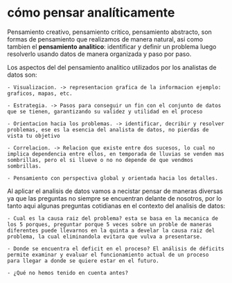 # cómo pensar analíticamente

Pensamiento creativo, pensamiento critico, pensamiento abstracto, son formas de pensamiento que realizamos de manera natural, asi como tambien el **pensamiento analitico**: identificar y definir un problema luego resolverlo usando datos de manera organizada y paso por paso.

Los aspectos del del pensamiento analitico utilizados por los analistas de datos son:

    - Visualizacion. -> representacion grafica de la informacion ejemplo: graficos, mapas, etc.

    - Estrategia. -> Pasos para conseguir un fin con el conjunto de datos que se tienen, garantizando su validez y utilidad en el proceso

    - Orientacion hacia los problemas. -> identificar, decribir y resolver problemas, ese es la esencia del analista de datos, no pierdas de vista tu objetivo

    - Correlacion. -> Relacion que existe entre dos sucesos, lo cual no implica dependencia entre ellos, en temporada de lluvias se venden mas sombrillas, pero el si llueve o no no depende de que vendmos sombrillas.

    - Pensamiento con perspectiva global y orientada hacia los detalles.

Al aplicar el analisis de datos vamos a necistar pensar de maneras diversas ya que las preguntas no siempre se encuentran delante de nosotros, por lo
tanto aqui algunas preguntas cotidianas en el contexto del analisis de datos:

    - Cual es la causa raiz del problema? esta se basa en la mecanica de los 5 porques, preguntar porque 5 veces sobre un proble de maneras
    diferentes puede llevarnos en la quinta a develar la causa raiz del problema, la cual eliminandola evitara que vulva a presentarse.

    - Donde se encuentra el deficit en el proceso? El análisis de déficits permite examinar y evaluar el funcionamiento actual de un proceso
    para llegar a donde se quiere estar en el futuro.

    - ¿Qué no hemos tenido en cuenta antes?
